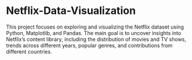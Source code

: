 # Netflix-Data-Visualization
This project focuses on exploring and visualizing the Netflix dataset using Python, Matplotlib, and Pandas. The main goal is to uncover insights into Netflix’s content library, including the distribution of movies and TV shows, trends across different years, popular genres, and contributions from different countries.
